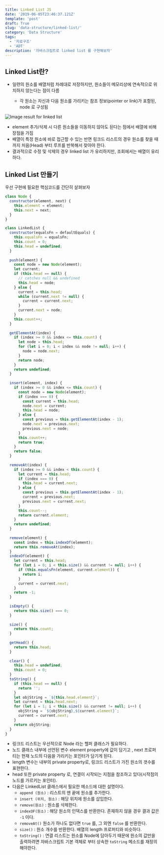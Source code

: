 ```yaml
---
title: Linked List JS
date: '2019-06-05T23:46:37.121Z'
template: 'post'
draft: True
slug: 'data-structure/linked-list/'
category: 'Data Structure'
tags:
  - '자료구조'
  - 'ADT'
description: '자바스크립트로 linked list 를 구현해보자'
---
```




## Linked List란?

- 일련의 원소를 배열처럼 차례대로 저장하지만, 원소들이 메모리상에 연속적으로 위치하지 않는다는 점이 다름

  - 각 원소는 자신과 다음 원소를 가리키는 참조 정보(pointer or link)가 포함된, node 로 구성됨 

![Image result for linked list](https://user-images.githubusercontent.com/35516239/151827832-c3959bb0-de59-4bb2-b959-c27465de3f6c.png)

- element 추가/삭제 시 다른 원소들을 이동하지 않아도 된다는 점에서 배열에 비해 장점을 가짐
- 배열이 특정 원소에 바로 접근할 수 있는 반면 링크드 리스트의 경우 원소를 찾을 때까지 처음(Head) 부터 루프를 반복해서 찾아야 한다. 
- 결과적으로 수정 및 삭제의 경우 linked list 가 유리하지만, 조회에서는 배열이 유리하다. 

## Linked List 만들기 

우선 구현에 필요한 핵심코드를 간단히 살펴보자

```js
class Node {
  constructor(element, next) {
    this.element = element;
    this.next = next;
  }
}

class LinkedList {
  constructor(equalsFn = defaultEquals) {
    this.equalsFn = equalsFn;
    this.count = 0;
    this.head = undefined;
  }
  
  push(element) {
    const node = new Node(element);
    let current;
    if (this.head == null) {
      // catches null && undefined
      this.head = node;
    } else {
      current = this.head;
      while (current.next != null) {
        current = current.next;
      }
      current.next = node;
    }
    this.count++;
  }
  
  getElementAt(index) {
    if (index >= 0 && index <= this.count) {
      let node = this.head;
      for (let i = 0; i < index && node != null; i++) {
        node = node.next;
      }
      return node;
    }
    return undefined;
  }
  
  insert(element, index) {
    if (index >= 0 && index <= this.count) {
      const node = new Node(element);
      if (index === 0) {
        const current = this.head;
        node.next = current;
        this.head = node;
      } else {
        const previous = this.getElementAt(index - 1);
        node.next = previous.next;
        previous.next = node;
      }
      this.count++;
      return true;
    }
    return false;
  }
  
  removeAt(index) {
    if (index >= 0 && index < this.count) {
      let current = this.head;
      if (index === 0) {
        this.head = current.next;
      } else {
        const previous = this.getElementAt(index - 1);
        current = previous.next;
        previous.next = current.next;
      }
      this.count--;
      return current.element;
    }
    return undefined;
  }
  
  remove(element) {
    const index = this.indexOf(element);
    return this.removeAt(index);
  }
  indexOf(element) {
    let current = this.head;
    for (let i = 0; i < this.size() && current != null; i++) {
      if (this.equalsFn(element, current.element)) {
        return i;
      }
      current = current.next;
    }
    return -1;
  }
  
  isEmpty() {
    return this.size() === 0;
  }
  
  size() {
    return this.count;
  }
  
  getHead() {
    return this.head;
  }
  
  clear() {
    this.head = undefined;
    this.count = 0;
  }
  toString() {
    if (this.head == null) {
      return '';
    }
    let objString = `${this.head.element}`;
    let current = this.head.next;
    for (let i = 1; i < this.size() && current != null; i++) {
      objString = `${objString},${current.element}`;
      current = current.next;
    }
    return objString;
  }
}
```

- 링크드 리스트는 우선적으로 Node 라는 헬퍼 클래스가 필요하다. 
- 노드 클래스 내부에 선언된 변수 element property에 값이 담기고 , next 프로퍼티는 현재 노드의 다음을 가리키는 포인터가 담기게 된다. 
- length 변수는 내부의 private property로, 링크드 리스트가 가진 원소의 갯수를 표현한다. 
- head 또한 private property 로, 연결이 시작되는 지점을 참조하고 있다(시작점의 노드를 가르키는 포인터). 
- 다음은 LinkedList 클래스에서 필요한 메소드에 대한 설명이다.
  - `append (원소)` :  리스트의 맨 끝에 원소를 추가한다.
  - `insert (위치, 원소)` : 해당 위치에 원소를 삽입한다.
  - `remove(원소)` : 원소를 삭제한다.
  - `indexOF(원소)` : 해당 원소의 인덱스를 반환한다. 존재하지 않을 경우 결과 값은 `-1` 이다.    
  - `removeAt()` 원소가 하나도 없다면 `true` 를, 그 외엔 `false` 를 반환한다.
  - `size()` : 원소 개수를 반환한다. 배열의 length 프로퍼티와 비슷하다.
  - `toString()` : 연결 리스트는 원소를 Node에 담아두기 때문에 원소의 값만을 출력하려면 자바스크립트 기본 객체로 부터 상속한 `toString` 메소드를 재정의 해야한다.
